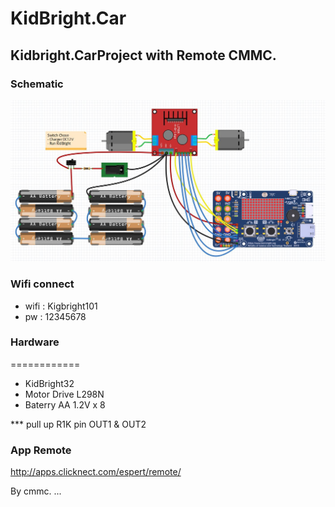 # KidBright.Car
## Kidbright.CarProject with Remote CMMC.

### Schematic
![x5 pin mapping](https://github.com/woodif/KidBright.Car/blob/master/pic/kidbright.JPG)


### Wifi connect
* wifi : Kigbright101
* pw : 12345678

### Hardware
============

* KidBright32
* Motor Drive L298N
* Baterry AA 1.2V x 8

*** pull up R1K pin OUT1 & OUT2

### App Remote
http://apps.clicknect.com/espert/remote/

By cmmc.
...
